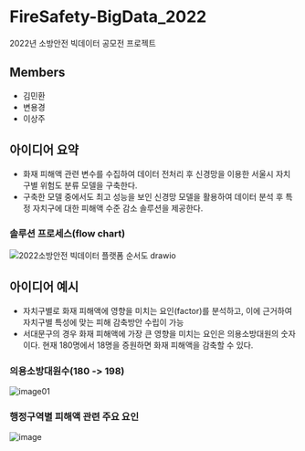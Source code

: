 # FireSafety-BigData_2022
2022년 소방안전 빅데이터 공모전 프로젝트

## Members
- 김민환
- 변용경
- 이상주

## 아이디어 요약
- 화재 피해액 관련 변수를 수집하여 데이터 전처리 후 신경망을 이용한 서울시 자치구별 위험도 분류 모델을 구축한다.
- 구축한 모델 중에서도 최고 성능을 보인 신경망 모델을 활용하여 데이터 분석 후 특정 자치구에 대한 피해액 수준 감소 솔루션을 제공한다.

### 솔루션 프로세스(flow chart)

![2022소방안전 빅데이터 플랫폼 순서도 drawio](https://user-images.githubusercontent.com/108262319/185840264-d9df24c9-e078-4420-a9bc-06c88eb662a9.png)

## 아이디어 예시
- 자치구별로 화재 피해액에 영향을 미치는 요인(factor)를 분석하고, 이에 근거하여 자치구별 특성에 맞는 피해 감축방안 수립이 가능 
- 서대문구의 경우 화재 피해액에 가장 큰 영향을 미치는 요인은 의용소방대원의 숫자이다. 현재 180명에서 18명을 증원하면 화재 피해액을 감축할 수 있다.

### 의용소방대원수(180 -> 198)
![image01](https://user-images.githubusercontent.com/108262319/185798767-51192f56-740e-4a25-a65c-d87c95751bd5.png)

### 행정구역별 피해액 관련 주요 요인
![image](https://user-images.githubusercontent.com/108262319/185798830-c4554f8e-b5e1-46fe-95fc-6dd7b73bbf05.png)

